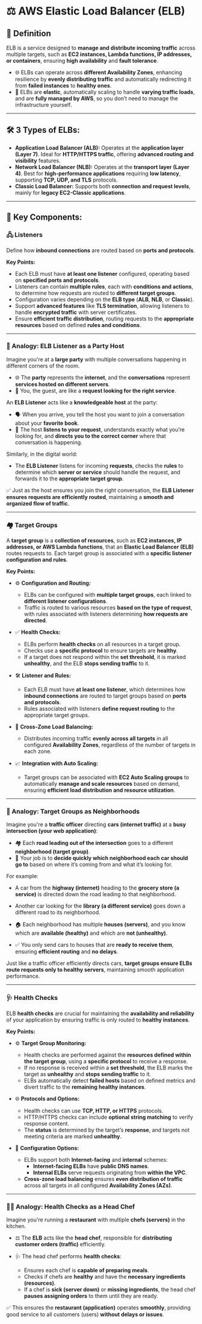 # ⚖️ AWS Elastic Load Balancer (ELB)  

## 🧩 Definition
  ELB is a service designed to **manage and distribute incoming traffic** across multiple targets, such as **EC2 instances, Lambda functions, IP addresses, or containers**, ensuring **high availability** and **fault tolerance**.  

  - 🌐 ELBs can operate across **different Availability Zones**, enhancing resilience by **evenly distributing traffic** and automatically redirecting it from **failed instances** to **healthy ones**.  
  - 🔄 ELBs are **elastic**, automatically scaling to handle **varying traffic loads**, and are **fully managed by AWS**, so you don’t need to manage the infrastructure yourself.  

---

## 🛠️ 3 Types of ELBs:  
  - **Application Load Balancer (ALB):** Operates at the **application layer (Layer 7)**. Ideal for **HTTP/HTTPS traffic**, offering **advanced routing and visibility** features.  
  - **Network Load Balancer (NLB):** Operates at the **transport layer (Layer 4)**. Best for **high-performance applications** requiring **low latency**, supporting **TCP, UDP, and TLS** protocols.  
  - **Classic Load Balancer:** Supports both **connection and request levels**, mainly for **legacy EC2-Classic applications**.  

---

## 🔑 Key Components:

### 🖧 Listeners
Define how **inbound connections** are routed based on **ports and protocols**.  

**Key Points:**  
- Each ELB must have **at least one listener** configured, operating based on **specified ports and protocols**.  
- Listeners can contain **multiple rules**, each with **conditions and actions**, to determine how requests are routed to **different target groups**.  
- Configuration varies depending on the **ELB type** (**ALB**, **NLB**, or **Classic**).  
- Support **advanced features** like **TLS termination**, allowing listeners to handle **encrypted traffic** with server certificates.  
- Ensure **efficient traffic distribution**, routing requests to the **appropriate resources** based on defined **rules and conditions**.

---

### 🎉 Analogy: ELB Listener as a Party Host  
Imagine you're at a **large party** with multiple conversations happening in different corners of the room.  
- 🌐 The **party** represents the **internet**, and the **conversations** represent **services hosted on different servers**.  
- 👤 You, the guest, are like a **request looking for the right service**.  

An **ELB Listener** acts like a **knowledgeable host** at the party:  
- 🗣️ When you arrive, you tell the host you want to join a conversation about your **favorite book**.  
- 🎯 The host **listens to your request**, understands exactly what you’re looking for, and **directs you to the correct corner** where that conversation is happening.  

Similarly, in the digital world:  
- The **ELB Listener** listens for incoming **requests**, checks the **rules** to determine which **server or service** should handle the request, and forwards it to the **appropriate target group**.  

✅ Just as the host ensures you join the right conversation, the **ELB Listener ensures requests are efficiently routed**, maintaining a **smooth and organized flow of traffic**.

---

### 🏘️ Target Groups
A **target group** is a **collection of resources**, such as **EC2 instances, IP addresses, or AWS Lambda functions**, that an **Elastic Load Balancer (ELB)** routes requests to. Each target group is associated with a **specific listener configuration and rules**.  

**Key Points:**  

- ⚙️ **Configuration and Routing:**  
  - ELBs can be configured with **multiple target groups**, each linked to **different listener configurations**.  
  - Traffic is routed to various resources **based on the type of request**, with rules associated with listeners determining **how requests are directed**.  

- ✅ **Health Checks:**  
  - ELBs perform **health checks** on all resources in a target group.  
  - Checks use a **specific protocol** to ensure targets are **healthy**.  
  - If a target does not respond within the **set threshold**, it is marked **unhealthy**, and the ELB **stops sending traffic** to it.  

- 🛠️ **Listener and Rules:**  
  - Each ELB must have **at least one listener**, which determines how **inbound connections** are routed to target groups based on **ports and protocols**.  
  - Rules associated with listeners **define request routing** to the appropriate target groups.  

- 🔄 **Cross-Zone Load Balancing:**  
  - Distributes incoming traffic **evenly across all targets** in all configured **Availability Zones**, regardless of the number of targets in each zone.  

- 📈 **Integration with Auto Scaling:**  
  - Target groups can be associated with **EC2 Auto Scaling groups** to automatically **manage and scale resources** based on demand, ensuring **efficient load distribution and resource utilization**.

---

### 🚦 Analogy: Target Groups as Neighborhoods  
Imagine you're a **traffic officer** directing **cars (internet traffic)** at a **busy intersection (your web application)**:  

- 🏘️ Each **road leading out of the intersection** goes to a different **neighborhood (target group)**.  
- 🚗 Your job is to **decide quickly which neighborhood each car should go to** based on where it’s coming from and what it’s looking for.  

For example:  
- A car from the **highway (internet)** heading to the **grocery store (a service)** is directed down the road leading to that neighborhood.  
- Another car looking for the **library (a different service)** goes down a different road to its neighborhood.  

- 🏠 Each neighborhood has multiple **houses (servers)**, and you know which are **available (healthy)** and which are **not (unhealthy)**.  
- ✅ You only send cars to houses that are **ready to receive them**, ensuring **efficient routing** and **no delays**.  

Just like a traffic officer efficiently directs cars, **target groups ensure ELBs route requests only to healthy servers**, maintaining smooth application performance.

---

### 🩺 Health Checks
ELB **health checks** are crucial for maintaining the **availability and reliability** of your application by ensuring traffic is only routed to **healthy instances**.  

**Key Points:**  

- ⚙️ **Target Group Monitoring:**  
  - Health checks are performed against the **resources defined within the target group**, using a **specific protocol** to receive a response.  
  - If no response is received within a **set threshold**, the ELB marks the target as **unhealthy** and **stops sending traffic** to it.  
  - ELBs automatically detect **failed hosts** based on defined metrics and divert traffic to the **remaining healthy instances**.  

- 🌐 **Protocols and Options:**  
  - Health checks can use **TCP, HTTP, or HTTPS** protocols.  
  - HTTP/HTTPS checks can include **optional string matching** to verify response content.  
  - The **status** is determined by the target’s **response**, and targets not meeting criteria are marked **unhealthy**.  

- 🔄 **Configuration Options:**  
  - ELBs support both **Internet-facing** and **internal** schemes:  
    - **Internet-facing ELBs** have **public DNS names**.  
    - **Internal ELBs** serve requests originating from **within the VPC**.  
  - **Cross-zone load balancing** ensures **even distribution of traffic** across all targets in all configured **Availability Zones (AZs)**.

---

### 👨‍🍳 Analogy: Health Checks as a Head Chef  
Imagine you're running a **restaurant** with multiple **chefs (servers)** in the kitchen.  
- ⚖️ The **ELB** acts like the **head chef**, responsible for **distributing customer orders (traffic)** efficiently.  

- 🩺 The head chef performs **health checks**:  
  - Ensures each chef is **capable of preparing meals**.  
  - Checks if chefs are **healthy** and have the **necessary ingredients (resources)**.  
  - If a chef is **sick (server down)** or **missing ingredients**, the head chef **pauses assigning orders** to them until they are ready.  

✅ This ensures the **restaurant (application)** operates **smoothly**, providing good service to all customers (users) **without delays or issues**.
